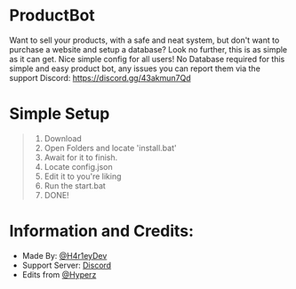 # ProductBot
Want to sell your products, with a safe and neat system, but don't want to purchase a website and setup a database? Look no further, this is as simple as it can get. Nice simple config for all users! No Database required for this simple and easy product bot, any issues you can report them via the support Discord: https://discord.gg/43akmun7Qd


# **Simple Setup**
> 1) Download
> 2) Open Folders and locate 'install.bat'
> 3) Await for it to finish.
> 4) Locate config.json
> 5) Edit it to you're liking
> 6) Run the start.bat
> 7) DONE!


# **Information and Credits:** 
- Made By: [@H4r1eyDev](https://discord.gg/JX5n6FfGMV)
- Support Server: [Discord](https://discord.gg/JX5n6FfGMV)
- Edits from [@Hyperz](https://hyperz.dev/discord)
